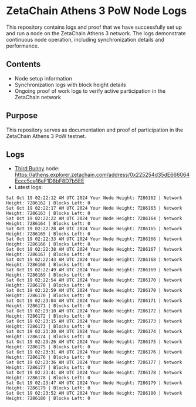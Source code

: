 # ZetaChain Athens 3 PoW Node Logs
This repository contains logs and proof that we have successfully set up and run a node on the ZetaChain Athens 3 network. The logs demonstrate continuous node operation, including synchronization details and performance.

## Contents
- Node setup information
- Synchronization logs with block height details
- Ongoing proof of work logs to verify active participation in the ZetaChain network

## Purpose
This repository serves as documentation and proof of participation in the ZetaChain Athens 3 PoW testnet.

## Logs

- [Third Bunny](https://thirdbunny.xyz/) node: https://athens.explorer.zetachain.com/address/0x225254d35dE666064Eccc5ce16eF1D8bF8D7b5EE
- Latest logs:
```
Sat Oct 19 02:22:12 AM UTC 2024 Your Node Height: 7286162 | Network Height: 7286162 | Blocks Left: 0
Sat Oct 19 02:22:17 AM UTC 2024 Your Node Height: 7286163 | Network Height: 7286163 | Blocks Left: 0
Sat Oct 19 02:22:22 AM UTC 2024 Your Node Height: 7286164 | Network Height: 7286164 | Blocks Left: 0
Sat Oct 19 02:22:28 AM UTC 2024 Your Node Height: 7286165 | Network Height: 7286165 | Blocks Left: 0
Sat Oct 19 02:22:33 AM UTC 2024 Your Node Height: 7286166 | Network Height: 7286166 | Blocks Left: 0
Sat Oct 19 02:22:38 AM UTC 2024 Your Node Height: 7286167 | Network Height: 7286167 | Blocks Left: 0
Sat Oct 19 02:22:43 AM UTC 2024 Your Node Height: 7286168 | Network Height: 7286168 | Blocks Left: 0
Sat Oct 19 02:22:49 AM UTC 2024 Your Node Height: 7286169 | Network Height: 7286169 | Blocks Left: 0
Sat Oct 19 02:22:54 AM UTC 2024 Your Node Height: 7286170 | Network Height: 7286170 | Blocks Left: 0
Sat Oct 19 02:22:59 AM UTC 2024 Your Node Height: 7286170 | Network Height: 7286170 | Blocks Left: 0
Sat Oct 19 02:23:04 AM UTC 2024 Your Node Height: 7286171 | Network Height: 7286171 | Blocks Left: 0
Sat Oct 19 02:23:10 AM UTC 2024 Your Node Height: 7286172 | Network Height: 7286172 | Blocks Left: 0
Sat Oct 19 02:23:15 AM UTC 2024 Your Node Height: 7286173 | Network Height: 7286173 | Blocks Left: 0
Sat Oct 19 02:23:20 AM UTC 2024 Your Node Height: 7286174 | Network Height: 7286174 | Blocks Left: 0
Sat Oct 19 02:23:26 AM UTC 2024 Your Node Height: 7286175 | Network Height: 7286175 | Blocks Left: 0
Sat Oct 19 02:23:31 AM UTC 2024 Your Node Height: 7286176 | Network Height: 7286176 | Blocks Left: 0
Sat Oct 19 02:23:36 AM UTC 2024 Your Node Height: 7286177 | Network Height: 7286177 | Blocks Left: 0
Sat Oct 19 02:23:41 AM UTC 2024 Your Node Height: 7286178 | Network Height: 7286178 | Blocks Left: 0
Sat Oct 19 02:23:47 AM UTC 2024 Your Node Height: 7286179 | Network Height: 7286179 | Blocks Left: 0
Sat Oct 19 02:23:52 AM UTC 2024 Your Node Height: 7286180 | Network Height: 7286180 | Blocks Left: 0
```
